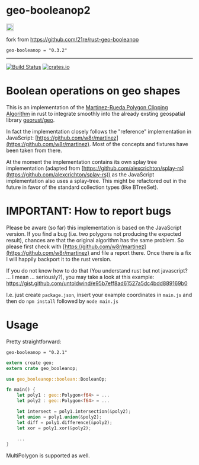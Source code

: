 # geo-booleanop2

[<img alt="crates.io" src="https://img.shields.io/crates/v/geo-booleanop2?style=for-the-badge&color=fc8d62&logo=rust" height="20">](https://crates.io/crates/geo-booleanop2)

fork from https://github.com/21re/rust-geo-booleanop

`geo-booleanop = "0.3.2"`

---

[![Build Status](https://github.com/21re/rust-geo-booleanop/actions/workflows/ci.yml/badge.svg)](https://github.com/21re/rust-geo-booleanop/actions/workflows/ci.yml)
[![crates.io](https://img.shields.io/crates/v/geo-booleanop.svg)](https://crates.io/crates/geo-booleanop)


# Boolean operations on geo shapes

This is an implementation of the [Martinez-Rueda Polygon Clipping Algorithm](http://www.cs.ucr.edu/~vbz/cs230papers/martinez_boolean.pdf) in rust to integrate smoothly into the already exsting geospatial library  [georust/geo](https://github.com/georust/geo).

In fact the implementation closely follows the "reference" implementation in JavaScript: [https://github.com/w8r/martinez](https://github.com/w8r/martinez). Most of the concepts and fixtures have been taken from there.

At the moment the implementation contains its own splay tree implementation (adapted from [https://github.com/alexcrichton/splay-rs](https://github.com/alexcrichton/splay-rs)) as the JavaScript implementation also uses a splay-tree. This might be refactored out in the future in favor of the standard collection types (like BTreeSet).

# IMPORTANT: How to report bugs

Please be aware (so far) this implementation is based on the JavaScript version. If you find a bug (i.e. two polygons not producing the expected result), chances are that the original algorithm has the same problem. So please first check with [https://github.com/w8r/martinez](https://github.com/w8r/martinez) and file a report there. Once there is a fix I will happily backport it to the rust version.

If you do not know how to do that (You understand rust but not javascript? ... I mean ... seriously?), you may take a look at this example: https://gist.github.com/untoldwind/e95b7eff8ad61527a5dc4bdd889169b0

I.e. just create `package.json`, ìnsert your example coordinates in `main.js` and then do `npm install` followed by `node main.js`

# Usage

Pretty straightforward:

```
geo-booleanop = "0.2.1"
```

```rust
extern create geo;
extern crate geo_booleanop;

use geo_booleanop::boolean::BooleanOp;

fn main() {
    let poly1 : geo::Polygon<f64> = ...
    let poly2 : geo::Polygon<f64> = ...

    let intersect = poly1.intersection(&poly2);
    let union = poly1.union(&poly2);
    let diff = poly1.difference(&poly2);
    let xor = poly1.xor(&poly2);

    ...
}
```

MultiPolygon is supported as well.
